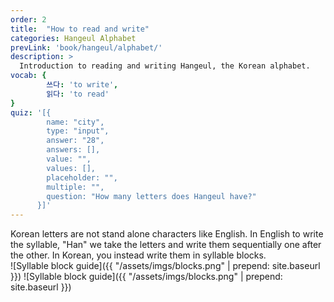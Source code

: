```yaml
---
order: 2
title:  "How to read and write"
categories: Hangeul Alphabet
prevLink: 'book/hangeul/alphabet/'
description: >
  Introduction to reading and writing Hangeul, the Korean alphabet.
vocab: {
		쓰다: 'to write',
		읽다: 'to read'
}
quiz: '[{
        name: "city",
        type: "input",
        answer: "28",
        answers: [],
        value: "",
        values: [],
        placeholder: "",
        multiple: "",
        question: "How many letters does Hangeul have?"
      }]'
---
```


Korean letters are not stand alone characters like English. In English to write
the syllable, "Han" we take the letters and write them sequentially one after
the other. In Korean, you instead write them in syllable blocks.  
![Syllable block guide]({{ "/assets/imgs/blocks.png" | prepend: site.baseurl }})
![Syllable block guide]({{ "/assets/imgs/blocks.png" | prepend: site.baseurl }})
